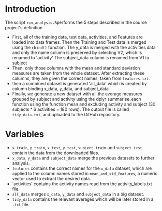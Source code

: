 # Introduction

The script `run_analysis.R`performs the 5 steps described in the course project's definition.

* First, all of the training data, test data, activities, and Features are loaded into data frames.  Then the Training and Test data is merged using the `rbind()` function. The y_data is merged with the activities data and only the name column is preserved by selecting V2, which is renamed to 'activity' The subject_data column is renamed from V1 to subject
* Then, only those columns with the mean and standard deviation measures are taken from the whole dataset. After extracting these columns, they are given the correct names, taken from `features.txt`.
* then a combined dataset is generated 'all_data' which is created by column binding x_data, y_data, and subject_data
* Finally, we generate a new dataset with all the average measures grouped by subject and activity using the dplyr summarise_each function using the function mean and excluding activity and subject (30 subjects * 6 activities = 180 rows). The output file is called `tidy_data.txt`, and uploaded to the GitHub repository.

# Variables

* `x_train`, `y_train`, `x_test`, `y_test`, `subject_train` and `subject_test` contain the data from the downloaded files.
* `x_data`, `y_data` and `subject_data` merge the previous datasets to further analysis.
* `features` contains the correct names for the `x_data` dataset, which are applied to the column names stored in `mean_and_std_features`, a numeric vector used to extract the desired data.
* 'activities' contains the activity names read from the activity_labels.txt file.
* `all_data` merges `x_data`, `y_data` and `subject_data` in a big dataset.
* `tidy_data` contains the relevant averages which will be later stored in a `.txt` file.


